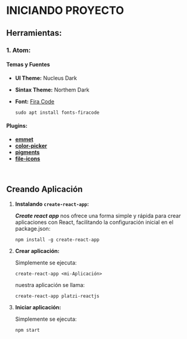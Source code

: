 # INICIANDO PROYECTO

## Herramientas:

### 1. **Atom:**

#### **Temas y Fuentes**

+ **UI Theme:** Nucleus Dark
+ **Sintax Theme:** Northem Dark
+ **Font:** [Fira Code](https://github.com/tonsky/FiraCode)

  ```
  sudo apt install fonts-firacode
  ```
#### **Plugins:**

+ **[emmet](https://github.com/emmetio/emmet-atom)**
+ **[color-picker](https://github.com/thomaslindstrom/color-picker)**
+ **[pigments](https://github.com/abe33/atom-pigments)**
+ **[file-icons](https://github.com/file-icons/atom)**

<br>

## Creando Aplicación

1. **Instalando ```create-react-app```:**

    ***Create react app*** nos ofrece una forma simple y rápida para crear aplicaciones con React, facilitando la configuración inicial en el package.json:

    ```
    npm install -g create-react-app
    ```

2. **Crear aplicación:**

    Simplemente se ejecuta:

    ```
    create-react-app <mi-Aplicación>
    ```

    nuestra aplicación se llama:

    ```
    create-react-app platzi-reactjs
    ```
3. **Iniciar aplicación:**

    Simplemente se ejecuta:

    ```
    npm start
    ```
